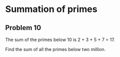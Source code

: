 # Summation of primes
## Problem 10

The sum of the primes below 10 is 2 + 3 + 5 + 7 = 17.

Find the sum of all the primes below two million.
